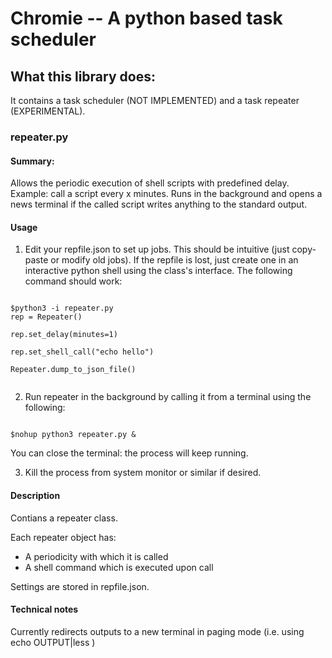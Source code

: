 # Chromie -- A python based task scheduler

## What this library does:

It contains a task scheduler (NOT IMPLEMENTED) and a task repeater (EXPERIMENTAL).

### repeater.py
#### Summary:

Allows the periodic execution of shell scripts with predefined delay.
Example: call a script every x minutes.
Runs in the background and opens a news terminal if the called script writes anything to the standard output.

#### Usage

1. Edit your repfile.json to set up jobs. This should be intuitive (just copy-paste or modify old jobs).
If the repfile is lost, just create one in an interactive python shell using the class's interface.
The following command should work:

<code>
$python3 -i repeater.py
rep = Repeater()<br>
rep.set_delay(minutes=1)<br>
rep.set_shell_call("echo hello")<br>    
Repeater.dump_to_json_file()<br>  
</code>

2. Run repeater in the background by calling it from a terminal using the following:

<code>
$nohup python3 repeater.py &
</code>

You can close the terminal: the process will keep running.


3. Kill the process from system monitor or similar if desired.



#### Description

Contians a repeater class.

Each repeater object has:
- A periodicity with which it is called
- A shell command which is executed upon call    

Settings are stored in repfile.json. 


#### Technical notes

Currently redirects outputs to a new terminal in paging mode (i.e. using echo OUTPUT|less )
